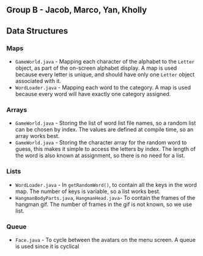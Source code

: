## Group B - Jacob, Marco, Yan, Kholly

## Data Structures
### Maps
- `GameWorld.java` - Mapping each character of the alphabet to the `Letter` object, as part of the on-screen alphabet display. A map is used because every letter is unique, and should have only one `Letter` object associated with it.
- `WordLoader.java` - Mapping each word to the category. A map is used because every word will have exactly one category assigned.

### Arrays
- `GameWorld.java` - Storing the list of word list file names, so a random list can be chosen by index. The values are defined at compile time, so an array works best.
- `GameWorld.java` - Storing the character array for the random word to guess, this makes it simple to access the letters by index. The length of the word is also known at assignment, so there is no need for a list.

### Lists
- `WordLoader.java` - In `getRandomWord()`, to contain all the keys in the word map. The number of keys is variable, so a list works best.
- `HangmanBodyParts.java`, `HangmanHead.java`- To contain the frames of the hangman gif. The number of frames in the gif is not known, so we use list.

### Queue
- `Face.java` - To cycle between the avatars on the menu screen. A queue is used since it is cyclical
